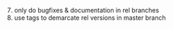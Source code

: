 7. only do bugfixes & documentation in rel branches
8. use tags to demarcate rel versions in master branch